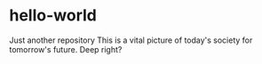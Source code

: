 # hello-world
Just another repository
This is a vital picture of today's society for tomorrow's future.
Deep right?
